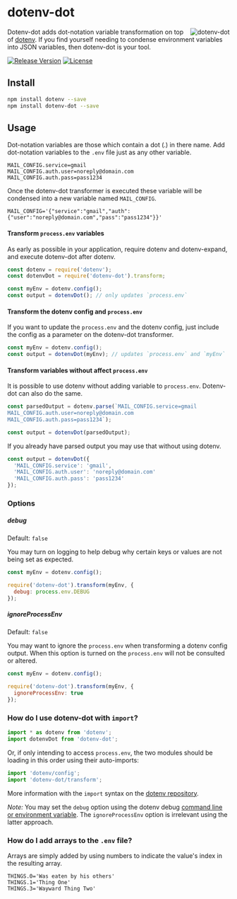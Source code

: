 # dotenv-dot

<img src="https://roydukkey.github.io/assets/images/dotenv-dot.png" alt="dotenv-dot" align="right" />

Dotenv-dot adds dot-notation variable transformation on top of [dotenv](http://github.com/motdotla/dotenv). If you find yourself needing to condense environment variables into JSON variables, then dotenv-dot is your tool.

[![Release Version](https://img.shields.io/npm/v/dotenv-dot.svg)](https://www.npmjs.com/package/dotenv-dot)
[![License](https://img.shields.io/badge/License-MIT-blue.svg)](https://opensource.org/licenses/MIT)


## Install

```bash
npm install dotenv --save
npm install dotenv-dot --save
```


## Usage

Dot-notation variables are those which contain a dot (.) in there name. Add dot-notation variables to the `.env` file just as any other variable.

```dosini
MAIL_CONFIG.service=gmail
MAIL_CONFIG.auth.user=noreply@domain.com
MAIL_CONFIG.auth.pass=pass1234
```

Once the dotenv-dot transformer is executed these variable will be condensed into a new variable named `MAIL_CONFIG`.

```dosini
MAIL_CONFIG='{"service":"gmail","auth":{"user":"noreply@domain.com","pass":"pass1234"}}'
```

#### Transform `process.env` variables

As early as possible in your application, require dotenv and dotenv-expand, and execute dotenv-dot after dotenv.

```js
const dotenv = require('dotenv');
const dotenvDot = require('dotenv-dot').transform;

const myEnv = dotenv.config();
const output = dotenvDot(); // only updates `process.env`
```

#### Transform the dotenv config and `process.env`

If you want to update the `process.env` and the dotenv config, just include the config as a parameter on the dotenv-dot transformer.

```js
const myEnv = dotenv.config();
const output = dotenvDot(myEnv); // updates `process.env` and `myEnv`
```

#### Transform variables without affect `process.env`

It is possible to use dotenv without adding variable to `process.env`. Dotenv-dot can also do the same.

```js
const parsedOutput = dotenv.parse(`MAIL_CONFIG.service=gmail
MAIL_CONFIG.auth.user=noreply@domain.com
MAIL_CONFIG.auth.pass=pass1234`);

const output = dotenvDot(parsedOutput);
```

If you already have parsed output you may use that without using dotenv.

```js
const output = dotenvDot({
  'MAIL_CONFIG.service': 'gmail',
  'MAIL_CONFIG.auth.user': 'noreply@domain.com'
  'MAIL_CONFIG.auth.pass': 'pass1234'
});
```


### Options

##### debug

Default: `false`

You may turn on logging to help debug why certain keys or values are not being set as expected.

```js
const myEnv = dotenv.config();

require('dotenv-dot').transform(myEnv, {
  debug: process.env.DEBUG
});
```

##### ignoreProcessEnv

Default: `false`

You may want to ignore the `process.env` when transforming a dotenv config output. When this option is turned on the `process.env` will not be consulted or altered.

```js
const myEnv = dotenv.config();

require('dotenv-dot').transform(myEnv, {
  ignoreProcessEnv: true
});
```


### How do I use dotenv-dot with `import`?

```js
import * as dotenv from 'dotenv';
import dotenvDot from 'dotenv-dot';
```

Or, if only intending to access `process.env`, the two modules should be loading in this order using their auto-imports:

``` js
import 'dotenv/config';
import 'dotenv-dot/transform';
```

More information with the `import` syntax on the [dotenv repository](https://github.com/motdotla/dotenv/blob/master/README.md#how-do-i-use-dotenv-with-import).

*Note:* You may set the `debug` option using the dotenv debug [command line or environment variable](https://github.com/motdotla/dotenv/blob/master/README.md#preload). The `ignoreProcessEnv` option is irrelevant using the latter approach.


### How do I add arrays to the `.env` file?

Arrays are simply added by using numbers to indicate the value's index in the resulting array.

```dosini
THINGS.0='Was eaten by his others'
THINGS.1='Thing One'
THINGS.3='Wayward Thing Two'
```
